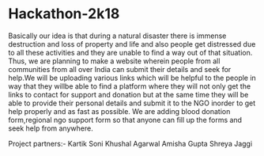 # Hackathon-2k18
Basically our idea is that during a  natural disaster there is immense destruction and loss of property and life and also people get distressed due to all these activities and they are unable to find a way out of that situation. Thus, we are planning to make a website wherein people  from all communities from all over India can submit their details and seek for help.We will be uploading various links which will be helpful to the people in way that they willbe able to find a platform where they will not only get the links to contact for support and donation but at the same time they will be able to provide their personal details and submit it to the NGO inorder to get help properly and as fast as possible. 
We are adding blood donation form,regional ngo support form so that anyone can fill up the forms and seek help from anywhere.

Project partners:-
Kartik Soni
Khushal Agarwal
Amisha Gupta
Shreya Jaggi

